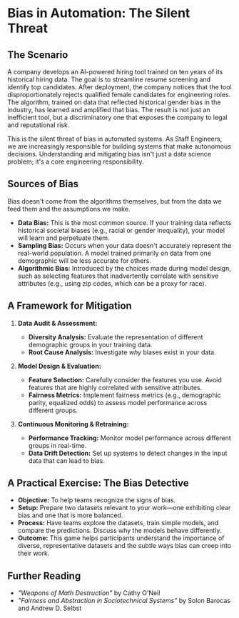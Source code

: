 # Bias in Automation: The Silent Threat

## The Scenario

A company develops an AI-powered hiring tool trained on ten years of its historical hiring data. The goal is to streamline resume screening and identify top candidates. After deployment, the company notices that the tool disproportionately rejects qualified female candidates for engineering roles. The algorithm, trained on data that reflected historical gender bias in the industry, has learned and amplified that bias. The result is not just an inefficient tool, but a discriminatory one that exposes the company to legal and reputational risk.

This is the silent threat of bias in automated systems. As Staff Engineers, we are increasingly responsible for building systems that make autonomous decisions. Understanding and mitigating bias isn't just a data science problem; it's a core engineering responsibility.

## Sources of Bias

Bias doesn't come from the algorithms themselves, but from the data we feed them and the assumptions we make.

-   **Data Bias:** This is the most common source. If your training data reflects historical societal biases (e.g., racial or gender inequality), your model will learn and perpetuate them.
-   **Sampling Bias:** Occurs when your data doesn't accurately represent the real-world population. A model trained primarily on data from one demographic will be less accurate for others.
-   **Algorithmic Bias:** Introduced by the choices made during model design, such as selecting features that inadvertently correlate with sensitive attributes (e.g., using zip codes, which can be a proxy for race).

## A Framework for Mitigation

1.  **Data Audit & Assessment:**
    -   **Diversity Analysis:** Evaluate the representation of different demographic groups in your training data.
    -   **Root Cause Analysis:** Investigate *why* biases exist in your data.

2.  **Model Design & Evaluation:**
    -   **Feature Selection:** Carefully consider the features you use. Avoid features that are highly correlated with sensitive attributes.
    -   **Fairness Metrics:** Implement fairness metrics (e.g., demographic parity, equalized odds) to assess model performance across different groups.

3.  **Continuous Monitoring & Retraining:**
    -   **Performance Tracking:** Monitor model performance across different groups in real-time.
    -   **Data Drift Detection:** Set up systems to detect changes in the input data that can lead to bias.

## A Practical Exercise: The Bias Detective

-   **Objective:** To help teams recognize the signs of bias.
-   **Setup:** Prepare two datasets relevant to your work—one exhibiting clear bias and one that is more balanced.
-   **Process:** Have teams explore the datasets, train simple models, and compare the predictions. Discuss why the models behave differently.
-   **Outcome:** This game helps participants understand the importance of diverse, representative datasets and the subtle ways bias can creep into their work.

## Further Reading

-   *"Weapons of Math Destruction"* by Cathy O'Neil
-   *"Fairness and Abstraction in Sociotechnical Systems"* by Solon Barocas and Andrew D. Selbst
